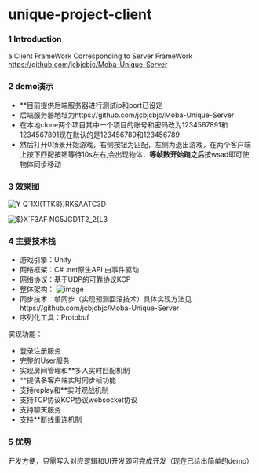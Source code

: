 # unique-project-client
 
 ### 1 Introduction
 a Client FrameWork Corresponding to Server FrameWork https://github.com/jcbjcbjc/Moba-Unique-Server
 
 ### 2 demo演示
 - **目前提供后端服务器进行测试ip和port已设定
 - 后端服务器地址为https://github.com/jcbjcbjc/Moba-Unique-Server
 - 在本地clone两个项目其中一个项目的账号和密码改为1234567891和1234567891现在默认的是123456789和123456789
 - 然后打开0场景开始游戏，右侧按钮为匹配，左侧为退出游戏，在两个客户端上按下匹配按钮等待10s左右,会出现物体，**等帧数开始跑之后**按wsad即可使物体同步移动
 
 ### 3 效果图 
![Y Q`1XI(TTK8})RKSAATC3D](https://user-images.githubusercontent.com/91889375/196090576-ec4a3566-15d0-4012-a3a4-88ea4e6a7a40.png)


![$}X`F3AF NG5JGD1T2_2{L3](https://user-images.githubusercontent.com/91889375/196090616-884d1d29-4c38-4339-bf95-f454c1421678.png)

 
 ### 4 主要技术栈
 - 游戏引擎：Unity
 - 网络框架：C# .net原生API  由事件驱动
 - 网络协议：基于UDP的可靠协议KCP
 - 整体架构：
![image](https://user-images.githubusercontent.com/91889375/169481208-853e91c1-23ef-4fee-8994-20e91fa49703.png)
- 同步技术：帧同步（实现预测回滚技术）具体实现方法见https://github.com/jcbjcbjc/Moba-Unique-Server
- 序列化工具：Protobuf

实现功能：
- 登录注册服务
- 完整的User服务
- 实现房间管理和**多人实时匹配机制
- **提供多客户端实时同步帧功能
- 支持replay和**实时观战机制
- 支持TCP协议KCP协议websocket协议
- 支持聊天服务
- 支持**断线重连机制
         
### 5 优势
开发方便，只需写入对应逻辑和UI开发即可完成开发（现在已给出简单的demo）

